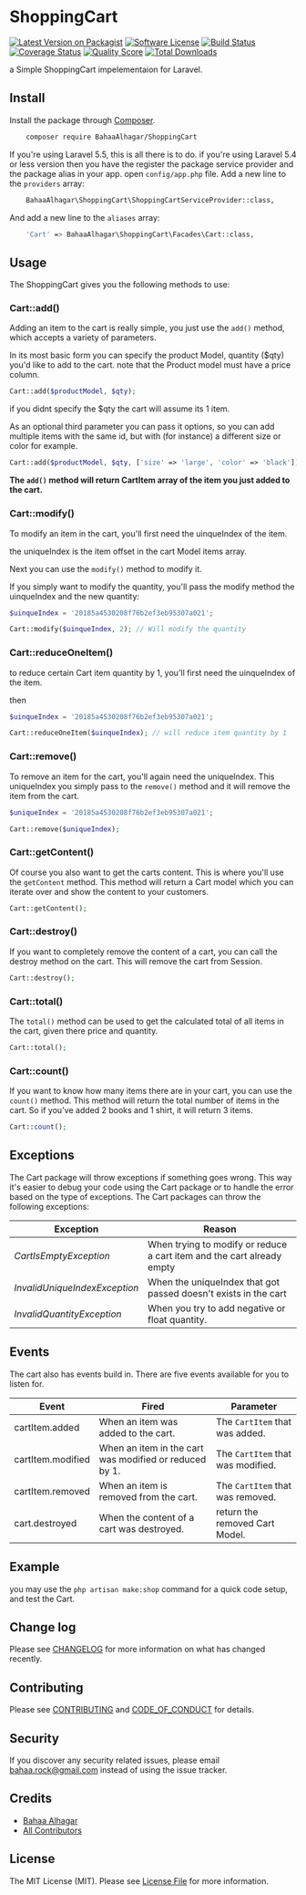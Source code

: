 # ShoppingCart

[![Latest Version on Packagist][ico-version]][link-packagist]
[![Software License][ico-license]](LICENSE.md)
[![Build Status][ico-travis]][link-travis]
[![Coverage Status][ico-scrutinizer]][link-scrutinizer]
[![Quality Score][ico-code-quality]][link-code-quality]
[![Total Downloads][ico-downloads]][link-downloads]

a Simple ShoppingCart impelementaion for Laravel.

## Install

Install the package through [Composer](http://getcomposer.org/).

``` bash
	composer require BahaaAlhagar/ShoppingCart
```
If you're using Laravel 5.5, this is all there is to do.
if you're using Laravel 5.4 or less version then you have the register the package service provider and the package alias in your app.
open `config/app.php` file.
Add a new line to the `providers` array:

``` bash
	BahaaAlhagar\ShoppingCart\ShoppingCartServiceProvider::class,
```
And add a new line to the `aliases` array:

``` bash
	'Cart' => BahaaAlhagar\ShoppingCart\Facades\Cart::class,
```

## Usage

The ShoppingCart gives you the following methods to use:

### Cart::add()

Adding an item to the cart is really simple, you just use the `add()` method, which accepts a variety of parameters.

In its most basic form you can specify the product Model, quantity ($qty) you'd like to add to the cart.
note that the Product model must have a price column.

```php
Cart::add($productModel, $qty);
```
if you didnt specify the $qty the cart will assume its 1 item.

As an optional third parameter you can pass it options, so you can add multiple items with the same id, but with (for instance) a different size or color for example.

```php
Cart::add($productModel, $qty, ['size' => 'large', 'color' => 'black']);
```

**The `add()` method will return CartItem array of the item you just added to the cart.**


### Cart::modify()

To modify an item in the cart, you'll first need the uinqueIndex of the item.

the uniqueIndex is the item offset in the cart Model items array.

Next you can use the `modify()` method to modify it.

If you simply want to modify the quantity, you'll pass the modify method the uinqueIndex and the new quantity:

```php
$uinqueIndex = '20185a4530208f76b2ef3eb95307a021';

Cart::modify($uinqueIndex, 2); // Will modify the quantity
```

### Cart::reduceOneItem()
to reduce certain Cart item quantity by 1, you'll first need the uinqueIndex of the item.

then 

```php
$uinqueIndex = '20185a4530208f76b2ef3eb95307a021';

Cart::reduceOneItem($uinqueIndex); // will reduce item quantity by 1
```


### Cart::remove()

To remove an item for the cart, you'll again need the uniqueIndex. This uniqueIndex you simply pass to the `remove()` method and it will remove the item from the cart.

```php
$uniqueIndex = '20185a4530208f76b2ef3eb95307a021';

Cart::remove($uniqueIndex);
```


### Cart::getContent()

Of course you also want to get the carts content. This is where you'll use the `getContent` method. This method will return a Cart model which you can iterate over and show the content to your customers.

```php
Cart::getContent();
```


### Cart::destroy()

If you want to completely remove the content of a cart, you can call the destroy method on the cart. This will remove the cart from Session.

```php
Cart::destroy();
```


### Cart::total()

The `total()` method can be used to get the calculated total of all items in the cart, given there price and quantity.

```php
Cart::total();
```



### Cart::count()

If you want to know how many items there are in your cart, you can use the `count()` method. This method will return the total number of items in the cart. So if you've added 2 books and 1 shirt, it will return 3 items.

```php
Cart::count();
```


## Exceptions

The Cart package will throw exceptions if something goes wrong. This way it's easier to debug your code using the Cart package or to handle the error based on the type of exceptions. The Cart packages can throw the following exceptions:

| Exception                    | Reason                                                                             |
| ---------------------------- | ---------------------------------------------------------------------------------- |
| *CartIsEmptyException* | When trying to modify or reduce a cart item and the cart already empty |
| *InvalidUniqueIndexException*      | When the uniqueIndex that got passed doesn't exists in the cart         |
| *InvalidQuantityException*      | When you try to add negative or float quantity.                    |

## Events

The cart also has events build in. There are five events available for you to listen for.

| Event         | Fired                                    | Parameter                        |
| ------------- | ---------------------------------------- | -------------------------------- |
| cartItem.added    | When an item was added to the cart.      | The `CartItem` that was added.   |
| cartItem.modified  | When an item in the cart was modified or reduced by 1.    | The `CartItem` that was modified. |
| cartItem.removed  | When an item is removed from the cart.   | The `CartItem` that was removed. |
| cart.destroyed   | When the content of a cart was destroyed.   | return the removed Cart Model. |

## Example

you may use the `php artisan make:shop` command for a quick code setup, and test the Cart.



## Change log

Please see [CHANGELOG](CHANGELOG.md) for more information on what has changed recently.


## Contributing

Please see [CONTRIBUTING](CONTRIBUTING.md) and [CODE_OF_CONDUCT](CODE_OF_CONDUCT.md) for details.

## Security

If you discover any security related issues, please email bahaa.rock@gmail.com instead of using the issue tracker.

## Credits

- [Bahaa Alhagar][link-author]
- [All Contributors][link-contributors]

## License

The MIT License (MIT). Please see [License File](LICENSE.md) for more information.

[ico-version]: https://img.shields.io/packagist/v/BahaaAlhagar/ShoppingCart.svg?style=flat-square
[ico-license]: https://img.shields.io/badge/license-MIT-brightgreen.svg?style=flat-square
[ico-travis]: https://img.shields.io/travis/BahaaAlhagar/ShoppingCart/master.svg?style=flat-square
[ico-scrutinizer]: https://img.shields.io/scrutinizer/coverage/g/BahaaAlhagar/ShoppingCart.svg?style=flat-square
[ico-code-quality]: https://img.shields.io/scrutinizer/g/BahaaAlhagar/ShoppingCart.svg?style=flat-square
[ico-downloads]: https://img.shields.io/packagist/dt/BahaaAlhagar/ShoppingCart.svg?style=flat-square

[link-packagist]: https://packagist.org/packages/BahaaAlhagar/ShoppingCart
[link-travis]: https://travis-ci.org/BahaaAlhagar/ShoppingCart
[link-scrutinizer]: https://scrutinizer-ci.com/g/BahaaAlhagar/ShoppingCart/code-structure
[link-code-quality]: https://scrutinizer-ci.com/g/BahaaAlhagar/ShoppingCart
[link-downloads]: https://packagist.org/packages/BahaaAlhagar/ShoppingCart
[link-author]: https://github.com/https://github.com/BahaaAlhagar
[link-contributors]: ../../contributors

